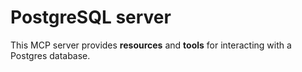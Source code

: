 # PostgreSQL server

This MCP server provides **resources** and **tools** for interacting with a Postgres database.
